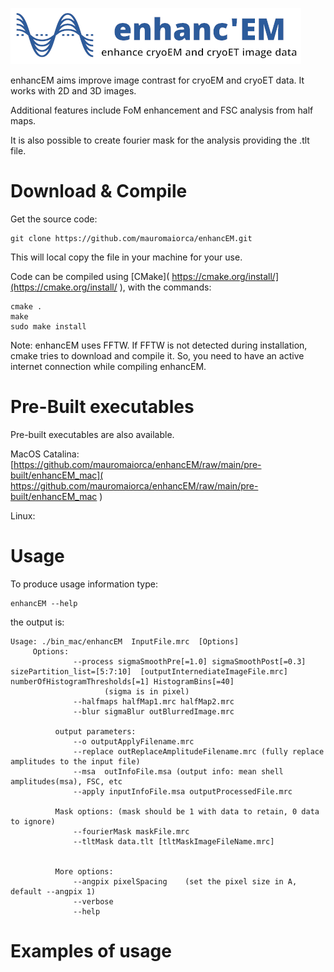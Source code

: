 ![enhancEM](docs/logo2_small.png)

enhancEM aims improve image contrast for cryoEM and cryoET data. It works with 2D and 3D images.

Additional features include FoM enhancement and FSC analysis from half maps. 

It is also possible to create fourier mask for the analysis providing the .tlt file.

 

# Download & Compile

Get the source code:
```
git clone https://github.com/mauromaiorca/enhancEM.git
```
This will local copy the file in your machine for your use.

Code can be compiled using [CMake]( https://cmake.org/install/](https://cmake.org/install/ ), with the commands:
```
cmake . 
make
sudo make install
```
Note: enhancEM uses FFTW. If FFTW is not detected during installation, cmake tries to download and compile it. So, you need to have an active internet connection while compiling enhancEM.

# Pre-Built executables
 Pre-built executables are also available.
 
 MacOS Catalina: [https://github.com/mauromaiorca/enhancEM/raw/main/pre-built/enhancEM_mac]( https://github.com/mauromaiorca/enhancEM/raw/main/pre-built/enhancEM_mac )

 Linux:

# Usage

To produce usage information type:
```
enhancEM --help
```

the output is:

```
Usage: ./bin_mac/enhancEM  InputFile.mrc  [Options]
     Options: 
              --process sigmaSmoothPre[=1.0] sigmaSmoothPost[=0.3] sizePartition_list=[5:7:10]  [outputInternediateImageFile.mrc] numberOfHistogramThresholds[=1] HistogramBins[=40]
                     (sigma is in pixel)
              --halfmaps halfMap1.mrc halfMap2.mrc 
              --blur sigmaBlur outBlurredImage.mrc

          output parameters:
              --o outputApplyFilename.mrc 
              --replace outReplaceAmplitudeFilename.mrc (fully replace amplitudes to the input file)
              --msa  outInfoFile.msa (output info: mean shell amplitudes(msa), FSC, etc
              --apply inputInfoFile.msa outputProcessedFile.mrc

          Mask options: (mask should be 1 with data to retain, 0 data to ignore) 
              --fourierMask maskFile.mrc
              --tltMask data.tlt [tltMaskImageFileName.mrc]


          More options:
              --angpix pixelSpacing    (set the pixel size in A, default --angpix 1)
              --verbose
              --help
```

# Examples of usage
